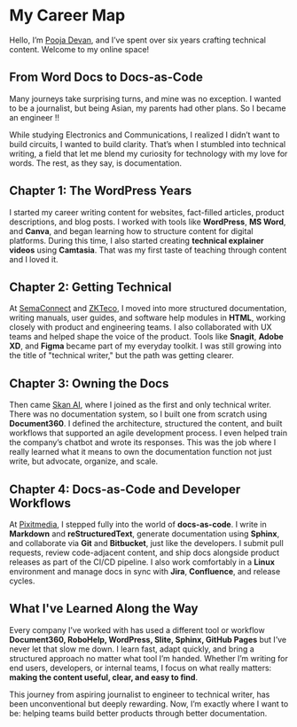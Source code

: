 # My Career Map

Hello, I’m [Pooja Devan](https://www.linkedin.com/in/pooja-devan-07nov95/), and I’ve spent over six years crafting technical content. Welcome to my online space!

## From Word Docs to Docs-as-Code

Many journeys take surprising turns, and mine was no exception. I wanted to be a journalist, but being Asian, my parents had other plans. So I became an engineer !!

While studying Electronics and Communications, I realized I didn’t want to build circuits, I wanted to build clarity. That’s when I stumbled into technical writing, a field that let me blend my curiosity for technology with my love for words. The rest, as they say, is documentation.

## Chapter 1: The WordPress Years

I started my career writing content for websites, fact-filled articles, product descriptions, and blog posts. I worked with tools like **WordPress**, **MS Word**, and **Canva**, and began learning how to structure content for digital platforms. During this time, I also started creating **technical explainer videos** using **Camtasia**. That was my first taste of teaching through content and I loved it.

## Chapter 2: Getting Technical

At [SemaConnect](https://blinkcharging.com/blog/semaconnect-welcome-to-blink-charging) and [ZKTeco](https://www.zkteco.com/en/), I moved into more structured documentation, writing manuals, user guides, and software help modules in **HTML**, working closely with product and engineering teams. I also collaborated with UX teams and helped shape the voice of the product. Tools like **Snagit**, **Adobe XD**, and **Figma** became part of my everyday toolkit. I was still growing into the title of "technical writer," but the path was getting clearer.

## Chapter 3: Owning the Docs

Then came [Skan AI](https://www.skan.ai/), where I joined as the first and only technical writer. There was no documentation system, so I built one from scratch using **Document360**. I defined the architecture, structured the content, and built workflows that supported an agile development process. I even helped train the company’s chatbot and wrote its responses. This was the job where I really learned what it means to own the documentation function not just write, but advocate, organize, and scale.

## Chapter 4: Docs-as-Code and Developer Workflows

At [Pixitmedia](https://www.pixitmedia.com/), I stepped fully into the world of **docs-as-code**. I write in **Markdown** and **reStructuredText**, generate documentation using **Sphinx**, and collaborate via **Git** and **Bitbucket**, just like the developers. I submit pull requests, review code-adjacent content, and ship docs alongside product releases as part of the CI/CD pipeline. I also work comfortably in a **Linux** environment and manage docs in sync with **Jira**, **Confluence**, and release cycles.

## What I've Learned Along the Way

Every company I’ve worked with has used a different tool or workflow **Document360, RoboHelp, WordPress, Slite, Sphinx, GitHub Pages** but I’ve never let that slow me down. I learn fast, adapt quickly, and bring a structured approach no matter what tool I’m handed. Whether I’m writing for end users, developers, or internal teams, I focus on what really matters: **making the content useful, clear, and easy to find**.

This journey from aspiring journalist to engineer to technical writer, has been unconventional but deeply rewarding. Now, I’m exactly where I want to be: helping teams build better products through better documentation.
 

